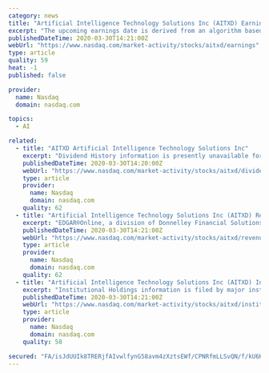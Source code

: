 ```yaml
---
category: news
title: "Artificial Intelligence Technology Solutions Inc (AITXD) Earnings Report Date"
excerpt: "The upcoming earnings date is derived from an algorithm based on a company's historical reporting dates. It is possible that this date will be updated in the future, once the company announces the actual date."
publishedDateTime: 2020-03-30T14:21:00Z
webUrl: "https://www.nasdaq.com/market-activity/stocks/aitxd/earnings"
type: article
quality: 59
heat: -1
published: false

provider:
  name: Nasdaq
  domain: nasdaq.com

topics:
  - AI

related:
  - title: "AITXD Artificial Intelligence Technology Solutions Inc"
    excerpt: "Dividend History information is presently unavailable for this company. This could indicate that the company has never provided a dividend or that a dividend is pending."
    publishedDateTime: 2020-03-30T14:20:00Z
    webUrl: "https://www.nasdaq.com/market-activity/stocks/aitxd/dividend-history"
    type: article
    provider:
      name: Nasdaq
      domain: nasdaq.com
    quality: 62
  - title: "Artificial Intelligence Technology Solutions Inc (AITXD) Revenue EPS"
    excerpt: "EDGAR®Online, a division of Donnelley Financial Solutions. EDGAR® is a federally registered trademark of the U.S. Securities and Exchange Commission. EDGAR Online is not"
    publishedDateTime: 2020-03-30T14:21:00Z
    webUrl: "https://www.nasdaq.com/market-activity/stocks/aitxd/revenue-eps"
    type: article
    provider:
      name: Nasdaq
      domain: nasdaq.com
    quality: 62
  - title: "Artificial Intelligence Technology Solutions Inc (AITXD) Institutional Holdings"
    excerpt: "Institutional Holdings information is filed by major institutions on form 13-F with the Securities and Exchange Commission. Major institutions are defined as firms or individuals that exercise investment discretion,"
    publishedDateTime: 2020-03-30T14:21:00Z
    webUrl: "https://www.nasdaq.com/market-activity/stocks/aitxd/institutional-holdings"
    type: article
    provider:
      name: Nasdaq
      domain: nasdaq.com
    quality: 58

secured: "FA/isJdUUIk8TRERjfAIvwlfynG58avm4zXztsEWf/CPNRfmLLSvQN/f/kU6K1fw8ak2I2NnhjfdJyTIAfXWOJAWkiwqI4YBkbs5W0wBGoOtWv12t9CEZ2YrOBM5e9ASaT9X03UqXBKwlo0rvGe/3tyq0aUcHO7FLZG0EN6DN7nt2WqAarMbUt6hGg/aU/aCDUJ40LwykM5NYucb/IwIY1DeM9d+PzucWHo536H2Fl7pUedlz8+0ifEHmcrlHKGrUoOz8jBhJkGFoODUMaYVYVO2iP04V+PBmAag+jHuEz4v2Bthj/cbEh7pXBFS5QlI;MEzf9/h4wNNjYrSzy1A3aw=="
---
```


